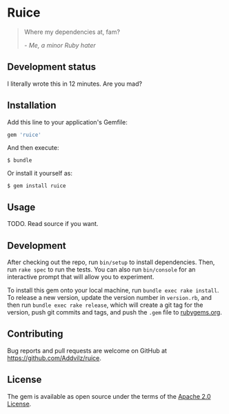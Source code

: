 # Ruice

> Where my dependencies at, fam?
>
> \- *Me, a minor Ruby hater*

## Development status

I literally wrote this in 12 minutes. Are you mad?

## Installation

Add this line to your application's Gemfile:

```ruby
gem 'ruice'
```

And then execute:

    $ bundle

Or install it yourself as:

    $ gem install ruice

## Usage

TODO. Read source if you want.

## Development

After checking out the repo, run `bin/setup` to install dependencies. Then, run `rake spec` to run the tests. You can also run `bin/console` for an interactive prompt that will allow you to experiment.

To install this gem onto your local machine, run `bundle exec rake install`. To release a new version, update the version number in `version.rb`, and then run `bundle exec rake release`, which will create a git tag for the version, push git commits and tags, and push the `.gem` file to [rubygems.org](https://rubygems.org).

## Contributing

Bug reports and pull requests are welcome on GitHub at https://github.com/Addvilz/ruice.

## License

The gem is available as open source under the terms of the [Apache 2.0 License](https://www.apache.org/licenses/LICENSE-2.0).
